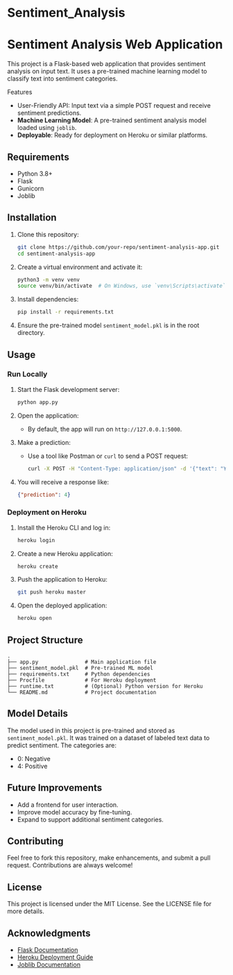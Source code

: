# Sentiment_Analysis
# Sentiment Analysis Web Application

This project is a Flask-based web application that provides sentiment analysis on input text. It uses a pre-trained machine learning model to classify text into sentiment categories.

Features
- User-Friendly API: Input text via a simple POST request and receive sentiment predictions.
- **Machine Learning Model**: A pre-trained sentiment analysis model loaded using `joblib`.
- **Deployable**: Ready for deployment on Heroku or similar platforms.

## Requirements
- Python 3.8+
- Flask
- Gunicorn
- Joblib

## Installation

1. Clone this repository:
   ```bash
   git clone https://github.com/your-repo/sentiment-analysis-app.git
   cd sentiment-analysis-app
   ```

2. Create a virtual environment and activate it:
   ```bash
   python3 -m venv venv
   source venv/bin/activate  # On Windows, use `venv\Scripts\activate`
   ```

3. Install dependencies:
   ```bash
   pip install -r requirements.txt
   ```

4. Ensure the pre-trained model `sentiment_model.pkl` is in the root directory.

## Usage

### Run Locally
1. Start the Flask development server:
   ```bash
   python app.py
   ```

2. Open the application:
   - By default, the app will run on `http://127.0.0.1:5000`.

3. Make a prediction:
   - Use a tool like Postman or `curl` to send a POST request:
     ```bash
     curl -X POST -H "Content-Type: application/json" -d '{"text": "Your input text here"}' http://127.0.0.1:5000/predict
     ```

4. You will receive a response like:
   ```json
   {"prediction": 4}
   ```

### Deployment on Heroku
1. Install the Heroku CLI and log in:
   ```bash
   heroku login
   ```

2. Create a new Heroku application:
   ```bash
   heroku create
   ```

3. Push the application to Heroku:
   ```bash
   git push heroku master
   ```

4. Open the deployed application:
   ```bash
   heroku open
   ```

## Project Structure
```
.
├── app.py               # Main application file
├── sentiment_model.pkl  # Pre-trained ML model
├── requirements.txt     # Python dependencies
├── Procfile             # For Heroku deployment
├── runtime.txt          # (Optional) Python version for Heroku
└── README.md            # Project documentation
```

## Model Details
The model used in this project is pre-trained and stored as `sentiment_model.pkl`. It was trained on a dataset of labeled text data to predict sentiment. The categories are:
- 0: Negative
- 4: Positive

## Future Improvements
- Add a frontend for user interaction.
- Improve model accuracy by fine-tuning.
- Expand to support additional sentiment categories.

## Contributing
Feel free to fork this repository, make enhancements, and submit a pull request. Contributions are always welcome!

## License
This project is licensed under the MIT License. See the LICENSE file for more details.

## Acknowledgments
- [Flask Documentation](https://flask.palletsprojects.com/)
- [Heroku Deployment Guide](https://devcenter.heroku.com/articles/getting-started-with-python)
- [Joblib Documentation](https://joblib.readthedocs.io/)

